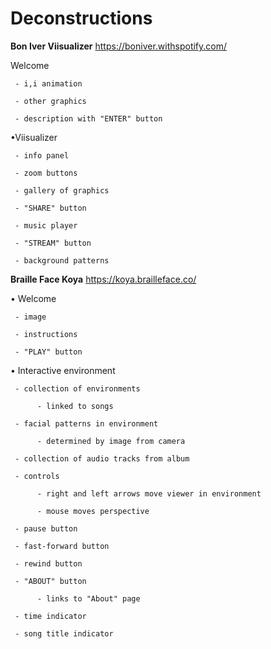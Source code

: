 # Deconstructions

**Bon Iver Viisualizer**
https://boniver.withspotify.com/

Welcome

     - i,i animation

     - other graphics

     - description with "ENTER" button


•Viisualizer

     - info panel

     - zoom buttons

     - gallery of graphics

     - "SHARE" button

     - music player

     - "STREAM" button

     - background patterns





**Braille Face Koya**
https://koya.brailleface.co/

• Welcome

     - image

     - instructions

     - "PLAY" button


• Interactive environment

     - collection of environments

          - linked to songs

     - facial patterns in environment

          - determined by image from camera

     - collection of audio tracks from album

     - controls

          - right and left arrows move viewer in environment

          - mouse moves perspective

     - pause button

     - fast-forward button

     - rewind button

     - "ABOUT" button

          - links to "About" page

     - time indicator

     - song title indicator

